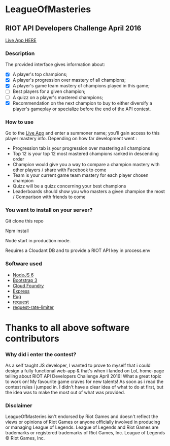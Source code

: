 # LeagueOfMasteries
## RIOT API Developers Challenge April 2016

[Live App HERE](https://leagueofmasteries.eu-gb.mybluemix.net/)

### Description
The provided interface gives information about:
- [x] A player's top champions;
- [x] A player's progression over mastery of all champions;
- [x] A player's game team mastery of champions played in this game;
- [ ] Best players for a given champion;
- [ ] A quizz on a player's mastered champions;
- [x] Recommendation on the next champion to buy to either diversify a player's gameplay or specialize before the end of the API contest.

### How to use
Go to the [Live App](https://leagueofmasteries.eu-gb.mybluemix.net/) and enter a summoner name; you'll gain access to this player mastery info.
Depending on how far development went :

- Progression tab is your progression over mastering all champions
- Top 12 is your top 12 most mastered champions ranked in descending order
- Champion would give you a way to compare a champion mastery with other players / share with Facebook to come
- Team is your current game team mastery for each player chosen champion
- Quizz will be a quizz concerning your best champions
- Leaderboards should show you who masters a given champion the most / Comparison with friends to come

### You want to install on your server?
Git clone this repo

Npm install

Node start in production mode.

Requires a Cloudant DB and to provide a RIOT API key in process.env

### Software used
- [NodeJS 6](https://nodejs.org/en/)
- [Bootstrap 3](http://getbootstrap.com/)
- [Cloud Foundry](https://www.cloudfoundry.org/)
- [Express](http://expressjs.com/)
- [Pug](http://jade-lang.com/)
- [request](https://github.com/request/request)
- [request-rate-limiter](https://github.com/eventEmitter/request-rate-limiter)

# Thanks to all above software contributors

### Why did i enter the contest?
As a self taught JS developer, I wanted to prove to myself that i could design a fully functional web-app & that's when i landed on LoL home-page telling about RIOT API Developers Challenge April 2016!
What a great topic to work on! My favourite game craves for new talents! As soon as i read the contest rules i jumped in. I didn't have a clear idea of what to do at first, but the idea was to make the most out of what was provided.

### Disclaimer
LeagueOfMasteries isn't endorsed by Riot Games and doesn't reflect the views or opinions of Riot Games or anyone officially involved in producing or managing League of Legends. League of Legends and Riot Games are trademarks or registered trademarks of Riot Games, Inc. League of Legends © Riot Games, Inc.